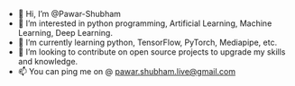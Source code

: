 - 👋 Hi, I’m @Pawar-Shubham
- 👀 I’m interested in python programming, Artificial Learning, Machine Learning, Deep Learning.
- 🌱 I’m currently learning python, TensorFlow, PyTorch, Mediapipe, etc.
- 💞️ I’m looking to contribute on open source projects to upgrade my skills and knowledge.
- 📫 You can ping me on @ pawar.shubham.live@gmail.com

<!---
Pawar-Shubham/Pawar-Shubham is a ✨ special ✨ repository because its `README.md` (this file) appears on your GitHub profile.
You can click the Preview link to take a look at your changes.
--->

